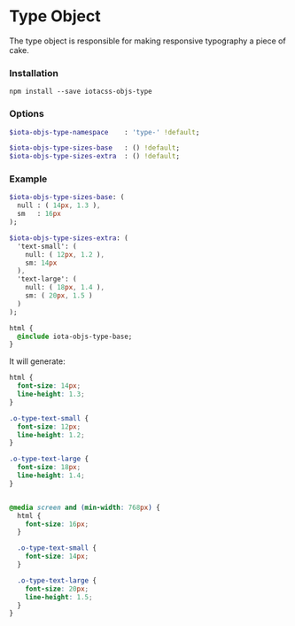 # Type Object #

The type object is responsible for making responsive typography a piece of cake.


### Installation ###

```
npm install --save iotacss-objs-type
```


### Options ###

```sass
$iota-objs-type-namespace    : 'type-' !default;

$iota-objs-type-sizes-base   : () !default;
$iota-objs-type-sizes-extra  : () !default;
```


### Example ###

```sass
$iota-objs-type-sizes-base: (
  null : ( 14px, 1.3 ),
  sm   : 16px
);

$iota-objs-type-sizes-extra: (
  'text-small': (
    null: ( 12px, 1.2 ),
    sm: 14px
  ),
  'text-large': (
    null: ( 18px, 1.4 ),
    sm: ( 20px, 1.5 )
  )
);

html {
  @include iota-objs-type-base;
}
```

It will generate:

```css
html {
  font-size: 14px;
  line-height: 1.3;
}

.o-type-text-small {
  font-size: 12px;
  line-height: 1.2;
}

.o-type-text-large {
  font-size: 18px;
  line-height: 1.4;
}


@media screen and (min-width: 768px) {
  html {
    font-size: 16px;
  }

  .o-type-text-small {
    font-size: 14px;
  }

  .o-type-text-large {
    font-size: 20px;
    line-height: 1.5;
  }
}
```
